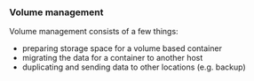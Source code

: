 ### Volume management

Volume management consists of a few things:

 * preparing storage space for a volume based container
 * migrating the data for a container to another host
 * duplicating and sending data to other locations (e.g. backup)